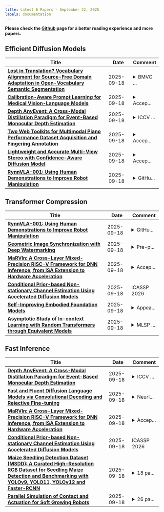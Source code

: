 ```yaml
---
title: Latest 6 Papers - September 22, 2025
labels: documentation
---
```

**Please check the [Github](https://github.com/zezhishao/MTS_Daily_ArXiv) page for a better reading experience and more papers.**

## Efficient Diffusion Models
| **Title** | **Date** | **Comment** |
| --- | --- | --- |
| **[Lost in Translation? Vocabulary Alignment for Source-Free Domain Adaptation in Open-Vocabulary Semantic Segmentation](http://arxiv.org/abs/2509.15225v1)** | 2025-09-18 | <details><summary>BMVC ...</summary><p>BMVC 2025 - Project Page: https://thegoodailab.org/blog/vocalign - Code: https://github.com/Sisso16/VocAlign</p></details> |
| **[Calibration-Aware Prompt Learning for Medical Vision-Language Models](http://arxiv.org/abs/2509.15226v1)** | 2025-09-18 | <details><summary>Accep...</summary><p>Accepted in BMVC 2025</p></details> |
| **[Depth AnyEvent: A Cross-Modal Distillation Paradigm for Event-Based Monocular Depth Estimation](http://arxiv.org/abs/2509.15224v1)** | 2025-09-18 | <details><summary>ICCV ...</summary><p>ICCV 2025. Code: https://github.com/bartn8/depthanyevent/ Project Page: https://bartn8.github.io/depthanyevent/</p></details> |
| **[Two Web Toolkits for Multimodal Piano Performance Dataset Acquisition and Fingering Annotation](http://arxiv.org/abs/2509.15222v1)** | 2025-09-18 | <details><summary>Accep...</summary><p>Accepted to the Late-Breaking Demo Session of the 26th International Society for Music Information Retrieval (ISMIR) Conference, 2025</p></details> |
| **[Lightweight and Accurate Multi-View Stereo with Confidence-Aware Diffusion Model](http://arxiv.org/abs/2509.15220v1)** | 2025-09-18 | <details><summary>Accep...</summary><p>Accepted to IEEE T-PAMI 2025. Code: https://github.com/cvg/diffmvs</p></details> |
| **[RynnVLA-001: Using Human Demonstrations to Improve Robot Manipulation](http://arxiv.org/abs/2509.15212v1)** | 2025-09-18 | <details><summary>GitHu...</summary><p>GitHub Project: https://github.com/alibaba-damo-academy/RynnVLA-001</p></details> |

## Transformer Compression
| **Title** | **Date** | **Comment** |
| --- | --- | --- |
| **[RynnVLA-001: Using Human Demonstrations to Improve Robot Manipulation](http://arxiv.org/abs/2509.15212v1)** | 2025-09-18 | <details><summary>GitHu...</summary><p>GitHub Project: https://github.com/alibaba-damo-academy/RynnVLA-001</p></details> |
| **[Geometric Image Synchronization with Deep Watermarking](http://arxiv.org/abs/2509.15208v1)** | 2025-09-18 | <details><summary>Pre-p...</summary><p>Pre-print. Code at: https://github.com/facebookresearch/wmar/tree/main/syncseal</p></details> |
| **[MaRVIn: A Cross-Layer Mixed-Precision RISC-V Framework for DNN Inference, from ISA Extension to Hardware Acceleration](http://arxiv.org/abs/2509.15187v1)** | 2025-09-18 | <details><summary>Accep...</summary><p>Accepted for publication by IEEE Transactions on Computer-Aided Design of Integrated Circuits and Systems, March 2025</p></details> |
| **[Conditional Prior-based Non-stationary Channel Estimation Using Accelerated Diffusion Models](http://arxiv.org/abs/2509.15182v1)** | 2025-09-18 | ICASSP 2026 |
| **[Self-Improving Embodied Foundation Models](http://arxiv.org/abs/2509.15155v1)** | 2025-09-18 | <details><summary>Appea...</summary><p>Appearing in the Conference on Neural Information Processing Systems (NeurIPS 2025)</p></details> |
| **[Asymptotic Study of In-context Learning with Random Transformers through Equivalent Models](http://arxiv.org/abs/2509.15152v1)** | 2025-09-18 | <details><summary>MLSP ...</summary><p>MLSP 2025, 6 pages 2 figures</p></details> |

## Fast Inference
| **Title** | **Date** | **Comment** |
| --- | --- | --- |
| **[Depth AnyEvent: A Cross-Modal Distillation Paradigm for Event-Based Monocular Depth Estimation](http://arxiv.org/abs/2509.15224v1)** | 2025-09-18 | <details><summary>ICCV ...</summary><p>ICCV 2025. Code: https://github.com/bartn8/depthanyevent/ Project Page: https://bartn8.github.io/depthanyevent/</p></details> |
| **[Fast and Fluent Diffusion Language Models via Convolutional Decoding and Rejective Fine-tuning](http://arxiv.org/abs/2509.15188v1)** | 2025-09-18 | <details><summary>NeurI...</summary><p>NeurIPS 2025 spotlight</p></details> |
| **[MaRVIn: A Cross-Layer Mixed-Precision RISC-V Framework for DNN Inference, from ISA Extension to Hardware Acceleration](http://arxiv.org/abs/2509.15187v1)** | 2025-09-18 | <details><summary>Accep...</summary><p>Accepted for publication by IEEE Transactions on Computer-Aided Design of Integrated Circuits and Systems, March 2025</p></details> |
| **[Conditional Prior-based Non-stationary Channel Estimation Using Accelerated Diffusion Models](http://arxiv.org/abs/2509.15182v1)** | 2025-09-18 | ICASSP 2026 |
| **[Maize Seedling Detection Dataset (MSDD): A Curated High-Resolution RGB Dataset for Seedling Maize Detection and Benchmarking with YOLOv9, YOLO11, YOLOv12 and Faster-RCNN](http://arxiv.org/abs/2509.15181v1)** | 2025-09-18 | <details><summary>18 pa...</summary><p>18 pages, 10 figures, 8 tables. Submitted to IEEE Journal of Selected Topics in Signal Processing (JSTSP) Special Series on Artificial Intelligence for Smart Agriculture</p></details> |
| **[Parallel Simulation of Contact and Actuation for Soft Growing Robots](http://arxiv.org/abs/2509.15180v1)** | 2025-09-18 | <details><summary>26 pa...</summary><p>26 pages, 9 figures, 1 table. Under review</p></details> |

